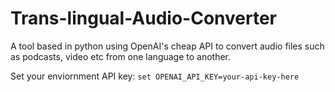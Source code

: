 # Trans-lingual-Audio-Converter
A tool based in python using OpenAI's cheap API to convert audio files such as podcasts, video etc from one language to another.


Set your enviornment API key:
```set OPENAI_API_KEY=your-api-key-here```

